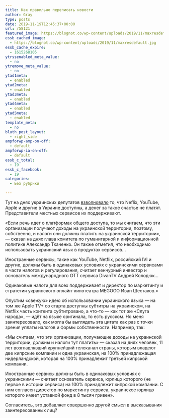 ```yaml
---
title: Как правильно переписать новости
author: Gray
type: posts
date: 2019-11-19T12:45:37+00:00
url: /58121
featured_image: https://blognot.co/wp-content/uploads/2019/11/maxresdefault.jpg
essb_cached_image:
  - https://blognot.co/wp-content/uploads/2019/11/maxresdefault.jpg
essb_cache_expire:
  - 1615268105
ytrssenabled_meta_value:
  - no
ytremove_meta_value:
  - no
ytad1meta:
  - enabled
ytad2meta:
  - enabled
ytad3meta:
  - enabled
ytad4meta:
  - enabled
ytad5meta:
  - enabled
template_meta:
  - no
bluth_post_layout:
  - right_side
ampforwp-amp-on-off:
  - default
ampforwp-ia-on-off:
  - default
essb_c_total:
  - 19
essb_c_facebook:
  - 19
categories:
  - Без рубрики

---
```








Тут на днях украинских депутатов [взволновало][1] то, что Neflix, YouTube, Apple и другие в Украине доступны, а денег за такое счастье не платят. Представители местных сервисов их поддерживают.

&#171;Если речь идет о платформах общего доступа, то мы считаем, что эти организации получают доходы на украинской территории, поэтому, собственно, и налоги они должны платить на украинской территории&#187;, &#8212; сказал на днях глава комитета по гуманитарной и информационной политике Александр Ткаченко. Он также отметил, что необходимо использовать украинский язык в продуктах сервисов…

Иностранные сервисы, такие как YouTube, Netflix, российский IVI и другие, должны быть в одинаковых условиях с украинскими сервисами в части налогов и регулирования, считает венчурный инвестор и основатель международного ОТТ сервиса DivanTV Андрей Колодюк…

Одинаковые налоги для всех поддерживает и директор по маркетингу и стратегии украинского онлайн-кинотеатра MEGOGO Иван Шестаков.&#187;

Опустим &#171;свежую&#187; идею об использовании украинского языка — на том же Apple TV+ со старта доступны субтитры на украинском, на Netflix часть контента субтитровано, а что-то — как тот же &#171;Слуга народа&#187;, — идёт на языке оригинала, то есть русском. Но меня заинтересовало, как могла бы выглядеть эта цитата как раз с точки зрения уплаты налогов и формы собственности. Например, так:

&#171;Мы считаем, что эти организации, получающие доходы на украинской территории, должны и налоги тут платить&#187; — сказал на днях человек, 11 лет возглавлявший крупнейший телеканал страны, которым владеют две кипрские компании и одна украинская, на 100% принадлежащая нидерландской, которая на 100% принадлежит третьей кипрской компании.&nbsp;

Иностранные сервисы должны быть в одинаковых условиях с украинскими — считает основатель сервиса, юрлицо которого (не первое в истории сервиса) на 100% принадлежит кипрской компании. С ним согласен директор по маркетингу сервиса, украинское юрлицо которого имеет уставной фонд в 8 тысяч гривен&#187;.

Согласитесь, это добавляет совершенно другой смысл в высказывания заинтересованных лиц?

 [1]: https://tech.liga.net/technology/article/vse-na-ravnyh-vvedet-li-ukraina-nalog-na-netflix-youtube-apple-i-amazon